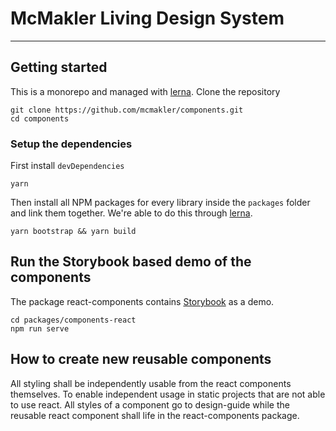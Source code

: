 # McMakler Living Design System

----
## Getting started
This is a monorepo and managed with [lerna](https://github.com/lerna/lerna).
Clone the repository

```
git clone https://github.com/mcmakler/components.git
cd components
```

### Setup the dependencies

First install `devDependencies`
```
yarn
```

Then install all NPM packages for every library inside the `packages` folder and link them together.
We're able to do this through [lerna](https://github.com/lerna/lerna).
```
yarn bootstrap && yarn build
```

## Run the Storybook based demo of the components
The package react-components contains [Storybook](https://github.com/storybooks/storybook) as a demo.

```
cd packages/components-react
npm run serve
```

## How to create new reusable components
All styling shall be independently usable from the react components themselves. To enable independent usage in static projects that are not able to use react. All styles of a component go to design-guide while the reusable react component shall life in the react-components package.
